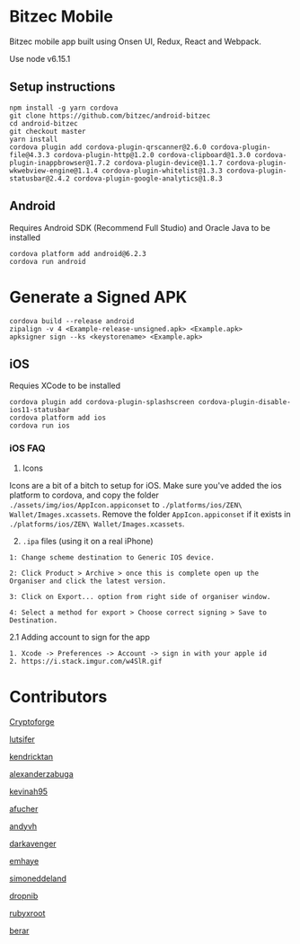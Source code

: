 # Bitzec Mobile

Bitzec mobile app built using Onsen UI, Redux, React and Webpack.


Use node v6.15.1

## Setup instructions

```
npm install -g yarn cordova
git clone https://github.com/bitzec/android-bitzec
cd android-bitzec
git checkout master
yarn install
cordova plugin add cordova-plugin-qrscanner@2.6.0 cordova-plugin-file@4.3.3 cordova-plugin-http@1.2.0 cordova-clipboard@1.3.0 cordova-plugin-inappbrowser@1.7.2 cordova-plugin-device@1.1.7 cordova-plugin-wkwebview-engine@1.1.4 cordova-plugin-whitelist@1.3.3 cordova-plugin-statusbar@2.4.2 cordova-plugin-google-analytics@1.8.3

```

## Android
Requires Android SDK (Recommend Full Studio) and Oracle Java to be installed
```
cordova platform add android@6.2.3
cordova run android
```
# Generate a Signed APK
```
cordova build --release android
zipalign -v 4 <Example-release-unsigned.apk> <Example.apk>
apksigner sign --ks <keystorename> <Example.apk>
```
## iOS
Requies XCode to be installed
```
cordova plugin add cordova-plugin-splashscreen cordova-plugin-disable-ios11-statusbar
cordova platform add ios
cordova run ios
```
### iOS FAQ

1. Icons

Icons are a bit of a bitch to setup for iOS. Make sure you've added the ios platform to cordova, and copy the folder `./assets/img/ios/AppIcon.appiconset` to `./platforms/ios/ZEN\ Wallet/Images.xcassets`. Remove the folder `AppIcon.appiconset` if it exists in `./platforms/ios/ZEN\ Wallet/Images.xcassets`.

2. `.ipa` files (using it on a real iPhone)

```
1: Change scheme destination to Generic IOS device.

2: Click Product > Archive > once this is complete open up the Organiser and click the latest version.

3: Click on Export... option from right side of organiser window.

4: Select a method for export > Choose correct signing > Save to Destination.
```

2.1 Adding account to sign for the app

```
1. Xcode -> Preferences -> Account -> sign in with your apple id
2. https://i.stack.imgur.com/w4SlR.gif
```

# Contributors
[Cryptoforge](http://github.com/Cryptoforge/)

[lutsifer](http://github.com/lutsifer/)

[kendricktan](http://github.com/kendricktan/)

[alexanderzabuga](https://github.com/alexanderzabuga)

[kevinah95](https://github.com/kevinah95)

[afucher](https://github.com/afucher)

[andyvh](https://github.com/andyvh)

[darkavenger](https://github.com/darkavenger)

[emhaye](https://github.com/emhaye)

[simoneddeland](https://github.com/simoneddeland)

[dropnib](https://github.com/dropnib)

[rubyxroot](https://github.com/rubyxroot)

[berar](https://github.com/berar)
